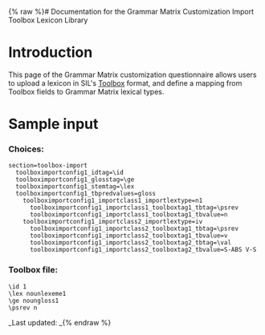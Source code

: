{% raw %}# Documentation for the Grammar Matrix Customization Import Toolbox Lexicon Library

# Introduction

This page of the Grammar Matrix customization questionnaire allows users
to upload a lexicon in SIL's
[Toolbox](http://www.sil.org/computing/toolbox/index.htm) format, and
define a mapping from Toolbox fields to Grammar Matrix lexical types.

# Sample input

### Choices:

```
section=toolbox-import
  toolboximportconfig1_idtag=\id
  toolboximportconfig1_glosstag=\ge
  toolboximportconfig1_stemtag=\lex
  toolboximportconfig1_tbpredvalues=gloss
    toolboximportconfig1_importclass1_importlextype=n1
      toolboximportconfig1_importclass1_toolboxtag1_tbtag=\psrev
      toolboximportconfig1_importclass1_toolboxtag1_tbvalue=n
    toolboximportconfig1_importclass2_importlextype=iv
      toolboximportconfig1_importclass2_toolboxtag1_tbtag=\psrev
      toolboximportconfig1_importclass2_toolboxtag1_tbvalue=v
      toolboximportconfig1_importclass2_toolboxtag2_tbtag=\val
      toolboximportconfig1_importclass2_toolboxtag2_tbvalue=S-ABS V-S
```

### Toolbox file:

```
\id 1
\lex nounlexeme1
\ge noungloss1
\psrev n
```

_Last updated: _{% endraw %}